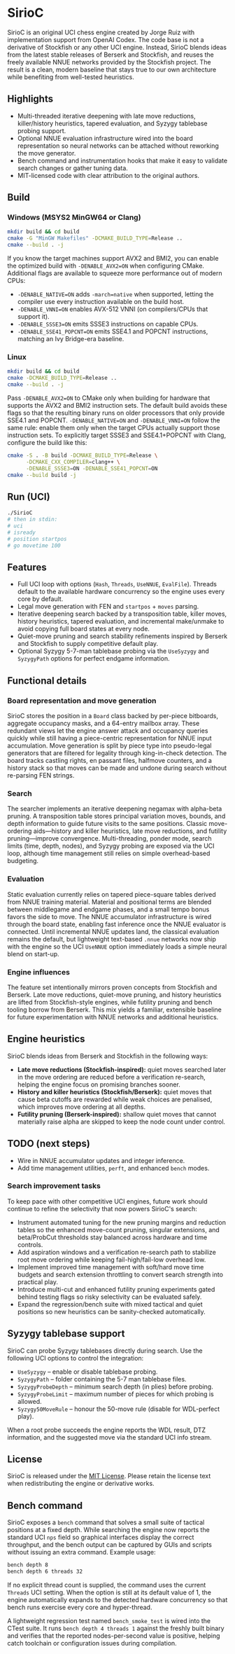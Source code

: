 # SirioC

SirioC is an original UCI chess engine created by Jorge Ruiz with
implementation support from OpenAI Codex. The code base is not a derivative of
Stockfish or any other UCI engine. Instead, SirioC blends ideas from the latest
stable releases of Berserk and Stockfish, and reuses the freely available NNUE
networks provided by the Stockfish project. The result is a clean, modern
baseline that stays true to our own architecture while benefiting from
well-tested heuristics.

## Highlights

* Multi-threaded iterative deepening with late move reductions, killer/history
  heuristics, tapered evaluation, and Syzygy tablebase probing support.
* Optional NNUE evaluation infrastructure wired into the board representation
  so neural networks can be attached without reworking the move generator.
* Bench command and instrumentation hooks that make it easy to validate search
  changes or gather tuning data.
* MIT-licensed code with clear attribution to the original authors.

## Build

### Windows (MSYS2 MinGW64 or Clang)
```bash
mkdir build && cd build
cmake -G "MinGW Makefiles" -DCMAKE_BUILD_TYPE=Release ..
cmake --build . -j
```

If you know the target machines support AVX2 and BMI2, you can enable the
optimized build with `-DENABLE_AVX2=ON` when configuring CMake. Additional
flags are available to squeeze more performance out of modern CPUs:

* `-DENABLE_NATIVE=ON` adds `-march=native` when supported, letting the compiler
  use every instruction available on the build host.
* `-DENABLE_VNNI=ON` enables AVX-512 VNNI (on compilers/CPUs that support it).
* `-DENABLE_SSSE3=ON` emits SSSE3 instructions on capable CPUs.
* `-DENABLE_SSE41_POPCNT=ON` emits SSE4.1 and POPCNT instructions, matching an
  Ivy Bridge-era baseline.

### Linux

```bash
mkdir build && cd build
cmake -DCMAKE_BUILD_TYPE=Release ..
cmake --build . -j
```

Pass `-DENABLE_AVX2=ON` to CMake only when building for hardware that supports
the AVX2 and BMI2 instruction sets. The default build avoids these flags so
that the resulting binary runs on older processors that only provide SSE4.1
and POPCNT. `-DENABLE_NATIVE=ON` and `-DENABLE_VNNI=ON` follow the same rule:
enable them only when the target CPUs actually support those instruction sets.
To explicitly target SSSE3 and SSE4.1+POPCNT with Clang, configure the build
like this:

```bash
cmake -S . -B build -DCMAKE_BUILD_TYPE=Release \
      -DCMAKE_CXX_COMPILER=clang++ \
      -DENABLE_SSSE3=ON -DENABLE_SSE41_POPCNT=ON
cmake --build build -j
```

## Run (UCI)

```bash
./SirioC
# then in stdin:
# uci
# isready
# position startpos
# go movetime 100
```

## Features

* Full UCI loop with options (`Hash`, `Threads`, `UseNNUE`, `EvalFile`). Threads
  default to the available hardware concurrency so the engine uses every core
  by default.
* Legal move generation with FEN and `startpos` + `moves` parsing.
* Iterative deepening search backed by a transposition table, killer moves,
  history heuristics, tapered evaluation, and incremental make/unmake to avoid
  copying full board states at every node.
* Quiet-move pruning and search stability refinements inspired by Berserk and
  Stockfish to supply competitive default play.
* Optional Syzygy 5-7-man tablebase probing via the `UseSyzygy` and
  `SyzygyPath` options for perfect endgame information.

## Functional details

### Board representation and move generation

SirioC stores the position in a `Board` class backed by per-piece bitboards,
aggregate occupancy masks, and a 64-entry mailbox array. These redundant views
let the engine answer attack and occupancy queries quickly while still having a
piece-centric representation for NNUE input accumulation. Move generation is
split by piece type into pseudo-legal generators that are filtered for legality
through king-in-check detection. The board tracks castling rights, en passant
files, halfmove counters, and a history stack so that moves can be made and
undone during search without re-parsing FEN strings.

### Search

The searcher implements an iterative deepening negamax with alpha-beta
pruning. A transposition table stores principal variation moves, bounds, and
depth information to guide future visits to the same positions. Classic
move-ordering aids—history and killer heuristics, late move reductions, and
futility pruning—improve convergence. Multi-threading, ponder mode, search
limits (time, depth, nodes), and Syzygy probing are exposed via the UCI loop,
although time management still relies on simple overhead-based budgeting.

### Evaluation

Static evaluation currently relies on tapered piece-square tables derived from
NNUE training material. Material and positional terms are blended between
middlegame and endgame phases, and a small tempo bonus favors the side to move.
The NNUE accumulator infrastructure is wired through the board state, enabling
fast inference once the NNUE evaluator is connected. Until incremental NNUE
updates land, the classical evaluation remains the default, but lightweight
text-based `.nnue` networks now ship with the engine so the UCI `UseNNUE`
option immediately loads a simple neural blend on start-up.

### Engine influences

The feature set intentionally mirrors proven concepts from Stockfish and
Berserk. Late move reductions, quiet-move pruning, and history heuristics are
lifted from Stockfish-style engines, while futility pruning and bench tooling
borrow from Berserk. This mix yields a familiar, extensible baseline for future
experimentation with NNUE networks and additional heuristics.

## Engine heuristics

SirioC blends ideas from Berserk and Stockfish in the following ways:

* **Late move reductions (Stockfish-inspired):** quiet moves searched later in
  the move ordering are reduced before a verification re-search, helping the
  engine focus on promising branches sooner.
* **History and killer heuristics (Stockfish/Berserk):** quiet moves that cause
  beta cutoffs are rewarded while weak choices are penalised, which improves
  move ordering at all depths.
* **Futility pruning (Berserk-inspired):** shallow quiet moves that cannot
  materially raise alpha are skipped to keep the node count under control.

## TODO (next steps)

* Wire in NNUE accumulator updates and integer inference.
* Add time management utilities, `perft`, and enhanced `bench` modes.

### Search improvement tasks

To keep pace with other competitive UCI engines, future work should continue to
refine the selectivity that now powers SirioC's search:

* Instrument automated tuning for the new pruning margins and reduction tables
  so the enhanced move-count pruning, singular extensions, and beta/ProbCut
  thresholds stay balanced across hardware and time controls.
* Add aspiration windows and a verification re-search path to stabilize root
  move ordering while keeping fail-high/fail-low overhead low.
* Implement improved time management with soft/hard move time budgets and
  search extension throttling to convert search strength into practical play.
* Introduce multi-cut and enhanced futility pruning experiments gated behind
  testing flags so risky selectivity can be evaluated safely.
* Expand the regression/bench suite with mixed tactical and quiet positions so
  new heuristics can be sanity-checked automatically.

## Syzygy tablebase support

SirioC can probe Syzygy tablebases directly during search. Use the following
UCI options to control the integration:

* `UseSyzygy` – enable or disable tablebase probing.
* `SyzygyPath` – folder containing the 5-7 man tablebase files.
* `SyzygyProbeDepth` – minimum search depth (in plies) before probing.
* `SyzygyProbeLimit` – maximum number of pieces for which probing is allowed.
* `Syzygy50MoveRule` – honour the 50-move rule (disable for WDL-perfect play).

When a root probe succeeds the engine reports the WDL result, DTZ information,
and the suggested move via the standard UCI info stream.

## License

SirioC is released under the [MIT License](LICENSE). Please retain the license
text when redistributing the engine or derivative works.

## Bench command

SirioC exposes a `bench` command that solves a small suite of tactical
positions at a fixed depth. While searching the engine now reports the standard
UCI `nps` field so graphical interfaces display the correct throughput, and the
bench output can be captured by GUIs and scripts without issuing an extra
command. Example usage:

```bash
bench depth 8
bench depth 6 threads 32
```

If no explicit thread count is supplied, the command uses the current `Threads`
UCI setting. When the option is still at its default value of 1, the engine
automatically expands to the detected hardware concurrency so that bench runs
exercise every core and hyper-thread.

A lightweight regression test named `bench_smoke_test` is wired into the CTest
suite. It runs `bench depth 4 threads 1` against the freshly built binary and
verifies that the reported nodes-per-second value is positive, helping catch
toolchain or configuration issues during compilation.
